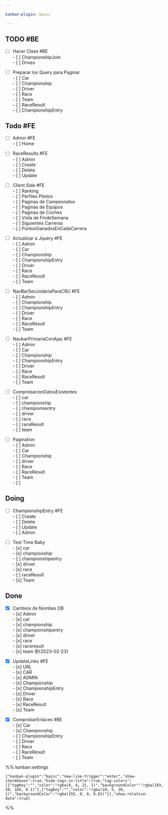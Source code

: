 ```yaml
---

kanban-plugin: basic

---
```


## TODO #BE

- [ ] Hacer Clase #BE <br>- [ ] ChampionshipJoin<br>- [ ] Drives
- [ ] Preparar los Query para Paginar<br>- [ ] Car<br>- [ ] Championship<br>- [ ] Driver<br>- [ ] Race<br>- [ ] Team<br>- [ ] RaceResult<br>- [ ] ChampionshipEntry


## Todo #FE

- [ ] Admin #FE <br>- [ ] Home
- [ ] RaceResults #FE <br>- [ ] Admin<br>- [ ] Create<br>- [ ] Delete<br>- [ ] Update
- [ ] Client Side #FE <br>- [ ] Ranking<br>- [ ] Perfiles Pilotos<br>- [ ] Paginas de Campeonatos<br>- [ ] Paginas de Equipos<br>- [ ] Paginas de Coches<br>- [ ] Vista de FindeSemana<br>- [ ] Siguientes Carreras<br>- [ ] PuntosGanadosEnCadaCarrera
- [ ] Actualizar a Jquery #FE <br>- [ ] Admin<br>- [ ] Car<br>- [ ] Championship<br>- [ ] ChampionshipEntry<br>- [ ] Driver<br>- [ ] Race<br>- [ ] RaceResult<br>- [ ] Team
- [ ] NavBarSecundariaParaCRU #FE<br>- [ ] Admin<br>- [ ] Championship<br>- [ ] ChampionshipEntry<br>- [ ] Driver<br>- [ ] Race<br>- [ ] RaceResult<br>- [ ] Team
- [ ] NavbarPrimariaConAjax #FE <br>- [ ] Admin<br>- [ ] Car<br>- [ ] Championship<br>- [ ] ChampionshipEntry<br>- [ ] Driver<br>- [ ] Race<br>- [ ] RaceResult<br>- [ ] Team
- [ ] ComprobacionDatosExistentes<br>- [ ] car<br>- [ ] championship<br>- [ ] championsentry<br>- [ ] driver<br>- [ ] race<br>- [ ] raceResult<br>- [ ] team
- [ ] Pagination<br>- [ ] Admin<br>- [ ] Car<br>- [ ] Championship<br>- [ ] driver<br>- [ ] Race<br>- [ ] RaceResult<br>- [ ] Team<br>- [ ]


## Doing

- [ ] ChampionshipEntry #FE <br>- [ ] Create<br>- [ ] Delete<br>- [ ] Update<br>- [ ] Admin
- [ ] Test Time Baby<br>- [x] car<br>- [x] championship<br>- [ ] championshipentry<br>- [x] driver<br>- [x] race<br>- [ ] raceResult<br>- [x] Team


## Done

- [x] Cambios de Nombes DB<br>- [x] Admin<br>- [x] car<br>- [x] championship<br>- [x] championshipentry<br>- [x] driver<br>- [x] race<br>- [x] raceresult<br>- [x] team @{2023-02-23}
- [x] UpdateLinks #FE <br>- [x] URL<br>- [x] CAR<br>- [x] ADMIN<br>- [x] Championship<br>- [x] ChampionshipEntry<br>- [x] Driver<br>- [x] Race<br>- [x] RaceResult<br>- [x] Team
- [x] ComprobarEnlaces #BE<br>- [x] Car<br>- [x] Championship<br>- [ ] ChampionshipEntry<br>- [ ] Driver<br>- [ ] Race<br>- [ ] RaceResult<br>- [ ] Team




%% kanban:settings
```
{"kanban-plugin":"basic","new-line-trigger":"enter","show-checkboxes":true,"hide-tags-in-title":true,"tag-colors":[{"tagKey":"","color":"rgba(8, 4, 21, 1)","backgroundColor":"rgba(193, 20, 184, 0.1)"},{"tagKey":"","color":"rgba(10, 5, 28, 1)","backgroundColor":"rgba(155, 0, 0, 0.83)"}],"show-relative-date":true}
```
%%